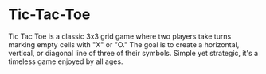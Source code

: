 # Tic-Tac-Toe
Tic Tac Toe is a classic 3x3 grid game where two players take turns marking empty cells with "X" or "O." The goal is to create a horizontal, vertical, or diagonal line of three of their symbols. Simple yet strategic, it's a timeless game enjoyed by all ages.
